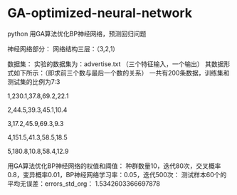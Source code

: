 # GA-optimized-neural-network
python 用GA算法优化BP神经网络，预测回归问题

神经网络部分：
网络结构三层：（3,2,1）

数据集：
实验的数据集为：advertise.txt （三个特征输入，一个输出）
其数据形式如下所示：（即求前三个数与最后一个数的关系）
一共有200条数据，训练集和测试集的比例为7:3

1,230.1,37.8,69.2,22.1

2,44.5,39.3,45.1,10.4

3,17.2,45.9,69.3,9.3

4,151.5,41.3,58.5,18.5

5,180.8,10.8,58.4,12.9

用GA算法优化BP神经网络的权值和阈值：
种群数量10，迭代80次，交叉概率0.8，变异概率0.01，BP神经网络学习率：0.05，迭代500次：
测试样本60个的平均无误差：errors_std_org： 1.5342603366697878
